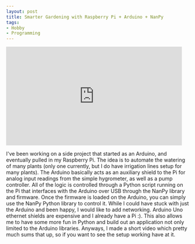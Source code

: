 ```yaml
---
layout: post
title: Smarter Gardening with Raspberry Pi + Arduino + NanPy
tags:
- Hobby
- Programming
---
```


<iframe width="480" height="270" src="https://www.youtube.com/embed/n6hN1xkelKA" frameborder="0" allowfullscreen></iframe>

I've been working on a side project that started as an Arduino, and eventually pulled in my Raspberry Pi. The idea is to automate the watering of many plants (only one currently, but I do have irrigation lines setup for many plants). The Arduino basically acts as an auxiliary shield to the Pi for analog input readings from the simple hygrometer, as well as a pump controller. All of the logic is controlled through a Python script running on the Pi that interfaces with the Arduino over USB through the NanPy library and firmware. Once the firmware is loaded on the Arduino, you can simply use the NanPy Python library to control it. While I could have stuck with just the Arduino and been happy, I would like to add networking. Arduino Uno ethernet shields are expensive and I already have a Pi :). This also allows me to have some more fun in Python and build out an application not only limited to the Arduino libraries. Anyways, I made a short video which pretty much sums that up, so if you want to see the setup working have at it.

